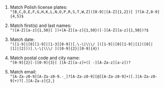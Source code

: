 1. Match Polish license plates:  
`^[B,C,D,E,F,G,H,K,L,N,O,P,R,S,T,W,Z]([0-9]|[A-Z]{1,2})[ ]?[A-Z,0-9]{4,5}$`

1. Match first(s) and last names:  
`^([A-Z][a-z]{1,50}[ ])+[A-Z][a-z]{1,50}([-][A-Z][a-z]{1,50})?$`

1. Match date:  
`^([1-9]|[0][1-9]|[1-3][0-9])[.\-\|\\\/ ]([1-9]|[0][1-9]|[1]([0]|[1]|[2]))[.\-\|\\\/ ]([0-9]{2}|[0-9]{4})`

1. Match postal code and city name:  
`^[0-9]{2}[-][0-9]{3}[ ][A-Z][a-z]+([ -][A-Za-z][a-z])?`

1. Match email:  
`^[A-Za-z0-9][A-Za-z0-9.-_]?[A-Za-z0-9][@][A-Za-z0-9]+([.][A-Za-z0-9]+)?[.][A-Za-z]{2,}`
